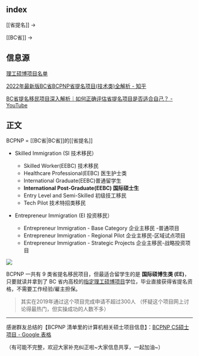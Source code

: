
## index

[[省提名]] ->

[[BC省]] ->


## 信息源

[理工硕博项目名单](https://www.welcomebc.ca/Immigrate-to-B-C/documents/BC-PNP-IPG-EEBC-IPG-Eligible-Programs-of-Study.aspx)

[2022年最新版BC省BCPNP省提名项目(技术类)全解析 - 知乎](https://zhuanlan.zhihu.com/p/143146744)

[BC省提名移民项目深入解析｜如何正确评估省提名项目是否适合自己？ - YouTube](https://www.youtube.com/watch?v=r-8iWYshVhQ)

## 正文

BCPNP = [[BC省|BC省]]的[[省提名]]

- Skilled Immigration (Sl 技术移民）
	- Skilled Worker(EEBC) 技术移民
	- Healthcare Professional(EEBC) 医生护士类
	- International Graduate(EEBC)普通留学生
	- **International Post-Graduate(EEBC) 国际硕士生**
	- Entry Level and Semi-Skilled 初级技工移民
	- Tech Pilot 技术特招类移民

- Entrepreneur Immigration (EI 投资移民）
	- Entrepreneur lmmigration - Base Category 企业主移民 -普通项目
	- Entrepreneur Immigration - Regional Pilot 企业主移民-区域试点项目
	- Entrepreneur Immigration - Strategic Projects 企业主移民-战略投资项目

![](https://picture-guan.oss-cn-hangzhou.aliyuncs.com/20220831151026.png)

BCPNP 一共有 9 类省提名移民项目，但最适合留学生的是 **国际硕博生类 (EE)**，只要就读并拿到了 BC  省内高校的[指定理工硕博项目](https://www.welcomebc.ca/Immigrate-to-B-C/documents/BC-PNP-IPG-EEBC-IPG-Eligible-Programs-of-Study.aspx)学位，毕业直接获得省提名资格，不需要工作经验/雇主担保。

> 其实在2019年通过这个项目完成申请不超过300人 [](https://youtu.be/r-8iWYshVhQ?t=1432) （怀疑这个项目网上讨论得最热门，但实操成功的人数不多）

---

感谢群友总结的【BCPNP 清单里的计算机相关硕士项目信息】：[BCPNP CS硕士项目 - Google 表格](https://docs.google.com/spreadsheets/d/1RUqIVQtiMmiJp6Wqg_yQRwZyT0Ulm1j3AUb8JLNR06w/edit#gid=687682209)

（有可能不完整，欢迎大家补充纠正啦~大家信息共享，一起加油~）

